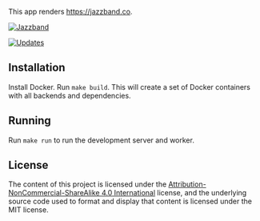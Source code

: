 This app renders https://jazzband.co.

[![Jazzband](https://jazzband.co/static/img/badge.svg)](https://jazzband.co/)

[![Updates](https://pyup.io/repos/github/jazzband/website/shield.svg)](https://pyup.io/repos/github/jazzband/website/)

## Installation

Install Docker. Run `make build`. This will create a set of Docker
containers with all backends and dependencies.

## Running

Run `make run` to run the development server and worker.

## License

The content of this project is licensed under the
[Attribution-NonCommercial-ShareAlike 4.0 International] license, and
the underlying source code used to format and display that content is licensed
under the MIT license.

[add-to-org]: https://github.com/benbalter/add-to-org
[Attribution-NonCommercial-ShareAlike 4.0 International]: https://creativecommons.org/licenses/by-nc-sa/4.0/
